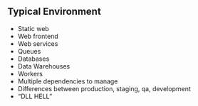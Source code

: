 ##  Typical Environment

* Static web
* Web frontend
* Web services
* Queues
* Databases
* Data Warehouses
* Workers
* Multiple dependencies to manage
* Differences between production, staging, qa, development
* “DLL HELL”
